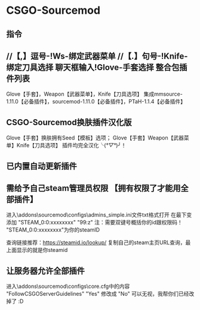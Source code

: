 # CSGO-Sourcemod
指令
--
//【,】逗号-!Ws-绑定武器菜单 //【.】句号-!Knife-绑定刀具选择
聊天框输入!Glove-手套选择
整合包插件列表
--
Glove【手套】，Weapon【武器菜单】，Knife【刀具选项】
集成mmsource-1.11.0【必备插件】，sourcemod-1.11.0【必备插件】，PTaH-1.1.4【必备插件】

CSGO-Sourcemod换肤插件汉化版
--
Glove【手套】换肤拥有Seed【模板】选项；
Glove【手套】Weapon【武器菜单】Knife【刀具选项】
插件均完全汉化╰(*°▽°*)╯！

已内置自动更新插件
--
需给予自己steam管理员权限 【拥有权限了才能用全部插件】
--
进入\addons\sourcemod\configs\admins_simple.ini文件txt格式打开
在最下变添加 "STEAM_0:0:xxxxxxxx"	"99:z"  注：需要双键号概括你的id跟权限码！
"STEAM_0:0:xxxxxxxx"为你的steamID 

查询链接推荐：https://steamid.io/lookup/ 
复制自己的steam主页URL查询，最上面显示的就是你steamid 

让服务器允许全部插件
--
进入\addons\sourcemod\configs\core.cfg中的内容
"FollowCSGOServerGuidelines" "Yes" 修改成 "No"
可以无视，我帮你们已经改掉了 :D
